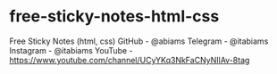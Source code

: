 # free-sticky-notes-html-css
Free Sticky Notes (html, css)
GitHub    - @abiams
Telegram  - @itabiams
Instagram - @itabiams
YouTube   - https://www.youtube.com/channel/UCyYKq3NkFaCNyNIlAv-8tag
